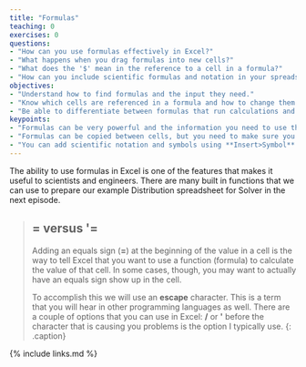 ```yaml
---
title: "Formulas"
teaching: 0
exercises: 0
questions:
- "How can you use formulas effectively in Excel?"
- "What happens when you drag formulas into new cells?"
- "What does the '$' mean in the reference to a cell in a formula?"
- "How can you include scientific formulas and notation in your spreadsheets?"
objectives:
- "Understand how to find formulas and the input they need."
- "Know which cells are referenced in a formula and how to change them."
- "Be able to differentiate between formulas that run calculations and scientific notation that is there for reference."
keypoints:
- "Formulas can be very powerful and the information you need to use them shows up in the formula box."
- "Formulas can be copied between cells, but you need to make sure you know whether the references are relative or absolute."
- "You can add scientific notation and symbols using **Insert>Symbol**."
---
```


The ability to use formulas in Excel is one of the features that makes it useful to scientists and engineers. There are many built in functions that we can use to prepare our example Distribution spreadsheet for Solver in the next episode.

> ## = versus '=
> 
> Adding an equals sign (**=**) at the beginning of the value in a cell is the way to tell Excel that you want to use a function (formula) to calculate the value of that cell. In some cases, though, you may want to actually have an equals sign show up in the cell. 
> 
> To accomplish this we will use an **escape** character. This is a term that you will hear in other programming languages as well. There are a couple of options that you can use in Excel: **/** or **'** before the character that is causing you problems is the option I typically use. 
{: .caption} 

{% include links.md %}

